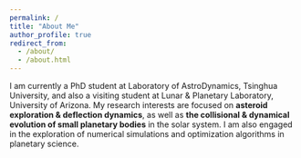 ```yaml
---
permalink: /
title: "About Me"
author_profile: true
redirect_from: 
  - /about/
  - /about.html
---
```


I am currently a PhD student at Laboratory of AstroDynamics, Tsinghua University, and also a visiting student at Lunar & Planetary Laboratory, University of Arizona. My research interests are focused on **asteroid exploration & deflection dynamics**, as well as **the collisional & dynamical evolution of small planetary bodies** in the solar system. I am also engaged in the exploration of numerical simulations and optimization algorithms in planetary science.
